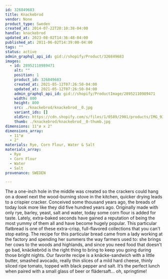 ```yaml
---
id: 326849683
title: Knackebrod
vendor: None
product_type: Sweden
created_at: 2014-07-22T20:10:38-04:00
handle: knackebrod
updated_at: 2023-08-02T14:36:48-04:00
published_at: 2011-06-02T14:39:00-04:00
tags: ""
status: active
admin_graphql_api_id: gid://shopify/Product/326849683
images:
  - id: 28952110989471
    alt: ""
    position: 1
    product_id: 326849683
    created_at: 2021-05-12T07:26:50-04:00
    updated_at: 2021-05-12T07:26:50-04:00
    admin_graphql_api_id: gid://shopify/ProductImage/28952110989471
    width: 800
    height: 800
    src: ./knackebrod/knackebrod__0.jpg
    variant_ids: []
    oldSrc: https://cdn.shopify.com/s/files/1/0589/2901/products/IMG_9366.jpg?v=1620818810
    thumb: ./knackebrod/knackebrod__0-thumb.jpg
dimensions: 11"ø x 2"
dimensions_array:
  - 11"ø
  - 2"
materials: Rye, Corn Flour, Water & Salt
materials_array:
  - Rye
  - Corn Flour
  - Water
  - Salt
provenance: SWEDEN

---
```


The a one-inch hole in the middle was created so the crackers could hang on a dowel next the wood-burning stove in the kitchen, quicker drying leads to a crispier cracker. Conceived some thousand years ago, the breads of today look more like they did five hundred years ago. Originally made with only rye, barley, yeast, salt and water, today some corn flour is added for taste. Lately, extra-baked seconds have gained a reputation of being the most yummy of them all and have become hugely popular. This particular flatbread is one of these extra-crisp, full-flavored collections that you can't stop eating. The recipe for this particular bread came from a lady working at the factory and spending her summers the way farmers used to: she brings her cows to the woods and highlands, and since you need food that doesn't go bad, knäckebröd is the right thing to bring to keep you going during those bright nights. Our favorite recipe is a knäcke-sandwich with a little butter, smashed avocado, really thin slices of a mild hard cheese, thinly sliced ripe tomato, topped with black pepper and salt. It’s the perfect lunch when paired with a small glass of beer or flädersaft... oh, springtime!